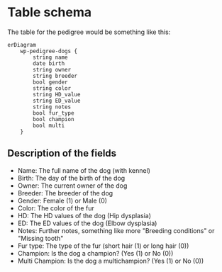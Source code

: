 # Table schema

The table for the pedigree would be something like this:

```mermaid
erDiagram
    wp-pedigree-dogs {
        string name
        date birth
        string owner
        string breeder
        bool gender
        string color
        string HD_value
        string ED_value
        string notes
        bool fur_type
        bool champion
        bool multi
    }
```

## Description of the fields

- Name: The full name of the dog (with kennel)
- Birth: The day of the birth of the dog
- Owner: The current owner of the dog
- Breeder: The breeder of the dog
- Gender: Female (1) or Male (0)
- Color: The color of the fur
- HD: The HD values of the dog (Hip dysplasia)
- ED: The ED values of the dog (Elbow dysplasia)
- Notes: Further notes, something like more "Breeding conditions" or "Missing tooth"
- Fur type: The type of the fur (short hair (1) or long hair (0))
- Champion: Is the dog a champion? (Yes (1) or No (0))
- Multi Champion: Is the dog a multichampion? (Yes (1) or No (0))
